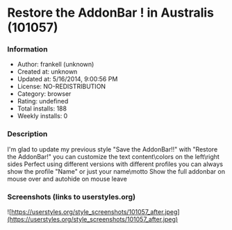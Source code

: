 # Restore the AddonBar ! in Australis (101057)

### Information
- Author: frankell (unknown)
- Created at: unknown
- Updated at: 5/16/2014, 9:00:56 PM
- License: NO-REDISTRIBUTION
- Category: browser
- Rating: undefined
- Total installs: 188
- Weekly installs: 0


### Description
I'm glad to update my previous style "Save the AddonBar!!" with "Restore the AddonBar!" 
you can customize the text content\colors on the left\right sides 
Perfect using different versions with different profiles you can always show the profile "Name" or just your name\motto
Show the full addonbar on mouse over and autohide on mouse leave


### Screenshots (links to userstyles.org)
![https://userstyles.org/style_screenshots/101057_after.jpeg](https://userstyles.org/style_screenshots/101057_after.jpeg)


